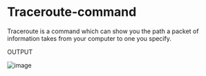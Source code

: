 # Traceroute-command
Traceroute is a command which can show you the path a packet of information takes from your computer to one you specify.

OUTPUT

![image](https://user-images.githubusercontent.com/70971734/151659282-b8ef71f2-884b-40a0-b22e-45b9d50dc5ed.png)
